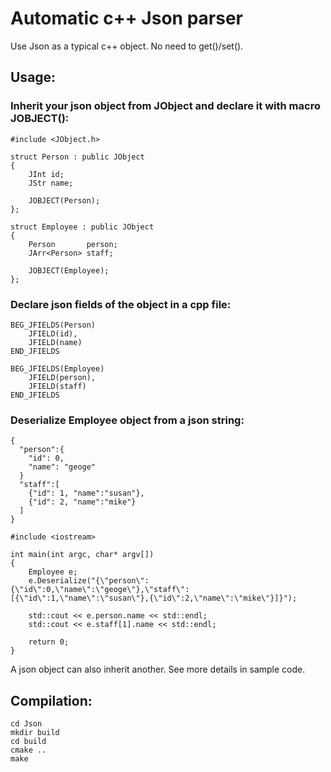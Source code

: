 # Automatic c++ Json parser
Use Json as a typical c++ object. No need to get()/set().

## Usage:

  ### Inherit your json object from JObject and declare it with macro JOBJECT():
  ```
  #include <JObject.h>

  struct Person : public JObject
  {
      JInt id;
      JStr name;

      JOBJECT(Person);
  };

  struct Employee : public JObject
  {
      Person       person;
      JArr<Person> staff;

      JOBJECT(Employee);
  };
  ```

  ### Declare json fields of the object in a cpp file:
  ```
  BEG_JFIELDS(Person)
      JFIELD(id),
      JFIELD(name)
  END_JFIELDS

  BEG_JFIELDS(Employee)
      JFIELD(person),
      JFIELD(staff)
  END_JFIELDS
  ```

  ### Deserialize Employee object from a json string:
  ```
  {
    "person":{
      "id": 0,
      "name": "geoge"
    }
    "staff":[
      {"id": 1, "name":"susan"},
      {"id": 2, "name":"mike"}
    ]
  }

  #include <iostream>

  int main(int argc, char* argv[])
  {
      Employee e;
      e.Deserialize("{\"person\":{\"id\":0,\"name\":\"geoge\"},\"staff\":[{\"id\":1,\"name\":\"susan\"},{\"id\":2,\"name\":\"mike\"}]}");

      std::cout << e.person.name << std::endl;
      std::cout << e.staff[1].name << std::endl;

      return 0;
  }
  ```

  A json object can also inherit another. See more details in sample code.

## Compilation:
  ```
  cd Json
  mkdir build
  cd build
  cmake ..
  make
  ```
